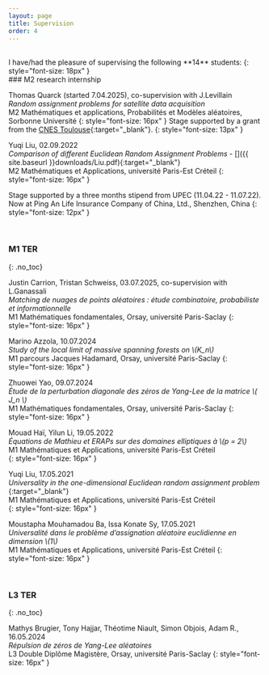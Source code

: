 ```yaml
---
layout: page
title: Supervision
order: 4
---
```


  <br/>
I have/had the pleasure of supervising the following **14** students:
  {: style="font-size: 18px" }
  <br/>
### M2 research internship

<!--
#### 2022
{: .no_toc}
-->



 Thomas Quarck (started 7.04.2025), co-supervision with J.Levillain <br/>
  _Random assignment problems for satellite data
acquisition_ <br/>
  M2 Mathématiques et applications, Probabilités et Modèles aléatoires, Sorbonne Université
  {: style="font-size: 16px" }
  Stage supported by a grant from the [CNES Toulouse](https://cnes.fr/en){:target="_blank"}.
  {: style="font-size: 13px" }


 Yuqi Liu, 02.09.2022 <br/>
  _Comparison of different Euclidean Random Assignment Problems_ - [<i class="fa fa-file-pdf-o" aria-hidden="true"></i>]({{ site.baseurl }}downloads/Liu.pdf){:target="_blank"}<br/>
  M2 Mathématiques et Applications, université Paris-Est Créteil
  {: style="font-size: 16px" }

  Stage supported by a three months stipend from UPEC (11.04.22 - 11.07.22). Now at Ping An Life Insurance Company of China, Ltd., Shenzhen, China
  {: style="font-size: 12px" }

  <br/>


### M1 TER  


{: .no_toc}

Justin Carrion, Tristan Schweiss, 03.07.2025, co-supervision with L.Ganassali <br/>
  _Matching de nuages de points aléatoires : étude combinatoire, probabiliste et informationnelle_ <br/>
   M1 Mathématiques fondamentales, Orsay, université Paris-Saclay
  {: style="font-size: 16px" }

 Marino Azzola, 10.07.2024 <br/>
  _Study of the local limit of massive spanning forests on \\(K_n\\)_ <br/>
   M1 parcours Jacques Hadamard, Orsay, université Paris-Saclay
  {: style="font-size: 16px" }

 Zhuowei Yao, 09.07.2024  <br/>
  _Étude de la perturbation diagonale des zéros de Yang-Lee de la matrice \\( J_n \\)_ <br/>
  M1 Mathématiques fondamentales, Orsay, université Paris-Saclay
  {: style="font-size: 16px" }


 Mouad Haï, Yilun Li, 19.05.2022 <br/>
  _Équations de Mathieu et ERAPs sur des domaines elliptiques à \\(p = 2\\)_ <br/>
  M1 Mathématiques et Applications, université Paris-Est Créteil <br/>
  {: style="font-size: 16px" }


 Yuqi Liu, 17.05.2021 <br/>
  _Universality in the one-dimensional Euclidean random assignment problem_ [<i class="ai ai-hal ai-align-center-1x" aria-hidden="true"></i>](https://dumas.ccsd.cnrs.fr/MEM-UNIV-UPEC/dumas-03706851v1){:target="_blank"}<br/>
   M1 Mathématiques et Applications, université Paris-Est Créteil <br/>
  {: style="font-size: 16px" }

 Moustapha Mouhamadou Ba, Issa Konate Sy, 17.05.2021 <br/>
    _Universalité dans le problème d’assignation aléatoire euclidienne en dimension \\(1\\)_ <br/>
    M1 Mathématiques et Applications, université Paris-Est Créteil
  {: style="font-size: 16px" }

  <br/>




### L3 TER  

{: .no_toc}


 Mathys Brugier, Tony Hajjar, Théotime Niault, Simon Objois, Adam R., 16.05.2024 <br/>
  _Répulsion de zéros de Yang-Lee aléatoires_<br/>
  L3 Double Diplôme Magistère, Orsay, université Paris-Saclay
  {: style="font-size: 16px" }
